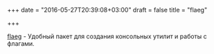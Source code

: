 +++
date = "2016-05-27T20:39:08+03:00"
draft = false
title = "flaeg"

+++

<p><a href="https://github.com/containous/flaeg">flaeg</a>&nbsp;- Удобный пакет для создания консольных утилит и работы с флагами.</p>

